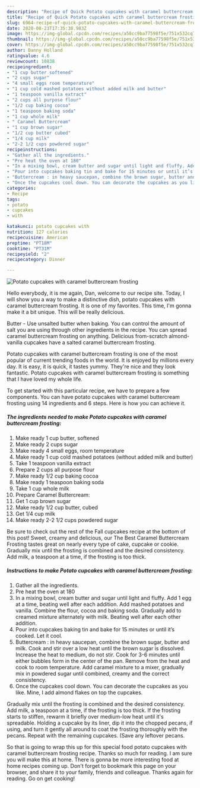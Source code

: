 ```yaml
---
description: "Recipe of Quick Potato cupcakes with caramel buttercream frosting"
title: "Recipe of Quick Potato cupcakes with caramel buttercream frosting"
slug: 6964-recipe-of-quick-potato-cupcakes-with-caramel-buttercream-frosting
date: 2020-08-23T17:35:38.983Z
image: https://img-global.cpcdn.com/recipes/a50cc9ba77598f5e/751x532cq70/potato-cupcakes-with-caramel-buttercream-frosting-recipe-main-photo.jpg
thumbnail: https://img-global.cpcdn.com/recipes/a50cc9ba77598f5e/751x532cq70/potato-cupcakes-with-caramel-buttercream-frosting-recipe-main-photo.jpg
cover: https://img-global.cpcdn.com/recipes/a50cc9ba77598f5e/751x532cq70/potato-cupcakes-with-caramel-buttercream-frosting-recipe-main-photo.jpg
author: Danny Holland
ratingvalue: 4.6
reviewcount: 10838
recipeingredient:
- "1 cup butter softened"
- "2 cups sugar"
- "4 small eggs room temperature"
- "1 cup cold mashed potatoes without added milk and butter"
- "1 teaspoon vanilla extract"
- "2 cups all purpose flour"
- "1/2 cup baking cocoa"
- "1 teaspoon baking soda"
- "1 cup whole milk"
- " Caramel Buttercream"
- "1 cup brown sugar"
- "1/2 cup butter cubed"
- "1/4 cup milk"
- "2-2 1/2 cups powdered sugar"
recipeinstructions:
- "Gather all the ingredients."
- "Pre heat the oven at 180"
- "In a mixing bowl, cream butter and sugar until light and fluffy. Add 1 egg at a time, beating well after each addition. Add mashed potatoes and vanilla. Combine the flour, cocoa and baking soda. Gradually add to creamed mixture alternately with milk. Beating well after each other addition."
- "Pour into cupcakes baking tin and bake for 15 minutes or until it’s cooked. Let it cool."
- "Buttercream : in heavy saucepan, combine the brown sugar, butter and milk. Cook and stir over a low heat until the brown sugar is dissolved. Increase the heat to medium, do not stir. Cook for 3-6 minutes until either bubbles form in the center of the pan. Remove from the heat and cook to room temperature. Add caramel mixture to a mixer, gradually mix in powdered sugar until combined, creamy and the correct consistency."
- "Once the cupcakes cool down. You can decorate the cupcakes as you like. Mine, I add almond flakes on top the cupcakes."
categories:
- Recipe
tags:
- potato
- cupcakes
- with

katakunci: potato cupcakes with 
nutrition: 127 calories
recipecuisine: American
preptime: "PT18M"
cooktime: "PT31M"
recipeyield: "2"
recipecategory: Dinner

---
```



![Potato cupcakes with caramel buttercream frosting](https://img-global.cpcdn.com/recipes/a50cc9ba77598f5e/751x532cq70/potato-cupcakes-with-caramel-buttercream-frosting-recipe-main-photo.jpg)

Hello everybody, it is me again, Dan, welcome to our recipe site. Today, I will show you a way to make a distinctive dish, potato cupcakes with caramel buttercream frosting. It is one of my favorites. This time, I'm gonna make it a bit unique. This will be really delicious.

Butter - Use unsalted butter when baking. You can control the amount of salt you are using through other ingredients in the recipe. You can spread caramel buttercream frosting on anything. Delicious from-scratch almond-vanilla cupcakes have a salted caramel buttercream frosting.

Potato cupcakes with caramel buttercream frosting is one of the most popular of current trending foods in the world. It is enjoyed by millions every day. It is easy, it is quick, it tastes yummy. They're nice and they look fantastic. Potato cupcakes with caramel buttercream frosting is something that I have loved my whole life.


To get started with this particular recipe, we have to prepare a few components. You can have potato cupcakes with caramel buttercream frosting using 14 ingredients and 6 steps. Here is how you can achieve it.

<!--inarticleads1-->

##### The ingredients needed to make Potato cupcakes with caramel buttercream frosting:

1. Make ready 1 cup butter, softened
1. Make ready 2 cups sugar
1. Make ready 4 small eggs, room temperature
1. Make ready 1 cup cold mashed potatoes (without added milk and butter)
1. Take 1 teaspoon vanilla extract
1. Prepare 2 cups all purpose flour
1. Make ready 1/2 cup baking cocoa
1. Make ready 1 teaspoon baking soda
1. Take 1 cup whole milk
1. Prepare  Caramel Buttercream:
1. Get 1 cup brown sugar
1. Make ready 1/2 cup butter, cubed
1. Get 1/4 cup milk
1. Make ready 2-2 1/2 cups powdered sugar


Be sure to check out the rest of the Fall cupcakes recipe at the bottom of this post! Sweet, creamy and delicious, our The Best Caramel Buttercream Frosting tastes great on nearly every type of cake, cupcake or cookie. Gradually mix until the frosting is combined and the desired consistency. Add milk, a teaspoon at a time, if the frosting is too thick. 

<!--inarticleads2-->

##### Instructions to make Potato cupcakes with caramel buttercream frosting:

1. Gather all the ingredients.
1. Pre heat the oven at 180
1. In a mixing bowl, cream butter and sugar until light and fluffy. Add 1 egg at a time, beating well after each addition. Add mashed potatoes and vanilla. Combine the flour, cocoa and baking soda. Gradually add to creamed mixture alternately with milk. Beating well after each other addition.
1. Pour into cupcakes baking tin and bake for 15 minutes or until it’s cooked. Let it cool.
1. Buttercream : in heavy saucepan, combine the brown sugar, butter and milk. Cook and stir over a low heat until the brown sugar is dissolved. Increase the heat to medium, do not stir. Cook for 3-6 minutes until either bubbles form in the center of the pan. Remove from the heat and cook to room temperature. Add caramel mixture to a mixer, gradually mix in powdered sugar until combined, creamy and the correct consistency.
1. Once the cupcakes cool down. You can decorate the cupcakes as you like. Mine, I add almond flakes on top the cupcakes.


Gradually mix until the frosting is combined and the desired consistency. Add milk, a teaspoon at a time, if the frosting is too thick. If the frosting starts to stiffen, rewarm it briefly over medium-low heat until it&#39;s spreadable. Holding a cupcake by its liner, dip it into the chopped pecans, if using, and turn it gently all around to coat the frosting thoroughly with the pecans. Repeat with the remaining cupcakes. (Save any leftover pecans. 

So that is going to wrap this up for this special food potato cupcakes with caramel buttercream frosting recipe. Thanks so much for reading. I am sure you will make this at home. There is gonna be more interesting food at home recipes coming up. Don't forget to bookmark this page on your browser, and share it to your family, friends and colleague. Thanks again for reading. Go on get cooking!

